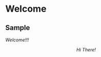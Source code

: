 <html>
	<head>
		<title>Welcome!</title>
	</head>
<body>
    
# Welcome
## Sample

_Welcome!!!_

<div style="text-align:center" markdown=1>

_Hi There!_  

</div>
</body>
</html>
